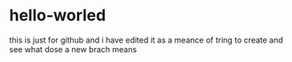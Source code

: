 # hello-worled
this is just for github
and i have edited it as a meance of tring to create and see what dose a new brach means

